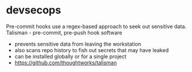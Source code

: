 # devsecops
Pre-commit hooks use a regex-based approach to seek out sensitive data.
Talisman - pre-commit, pre-push hook software
* prevents sensitive data from leaving the workstation
* also scans repo history to fish out secrets that may have leaked
* can be installed globally or for a single project
* https://github.com/thoughtworks/talisman

